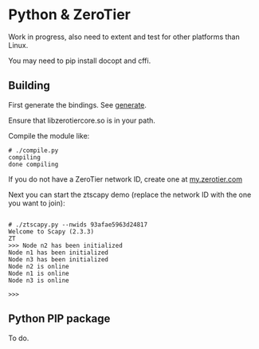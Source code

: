 # Python & ZeroTier

Work in progress, also need to extent and test for other platforms than Linux.

You may need to pip install docopt and cffi.

## Building

First generate the bindings. See [generate](../generate).

Ensure that libzerotiercore.so is in your path.

Compile the module like:

```
# ./compile.py
compiling
done compiling
```

If you do not have a ZeroTier network ID, create one at [my.zerotier.com](https://my.zerotier.com)

Next you can start the ztscapy demo (replace the network ID with the one you want to join):

```

# ./ztscapy.py --nwids 93afae5963d24817
Welcome to Scapy (2.3.3)
ZT
>>> Node n2 has been initialized
Node n1 has been initialized
Node n3 has been initialized
Node n2 is online
Node n1 is online
Node n3 is online

>>>
```

## Python PIP package

To do.
